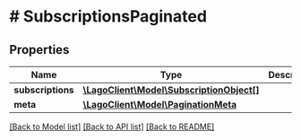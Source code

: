 # # SubscriptionsPaginated

## Properties

Name | Type | Description | Notes
------------ | ------------- | ------------- | -------------
**subscriptions** | [**\LagoClient\Model\SubscriptionObject[]**](SubscriptionObject.md) |  |
**meta** | [**\LagoClient\Model\PaginationMeta**](PaginationMeta.md) |  |

[[Back to Model list]](../../README.md#models) [[Back to API list]](../../README.md#endpoints) [[Back to README]](../../README.md)
